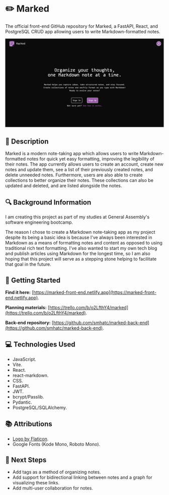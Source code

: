 # ✏️ Marked

The official front-end GitHub repository for Marked, a FastAPI, React, and PostgreSQL CRUD app allowing users to write Markdown-formatted notes.

<img src="/public/assets/images/completed-app-screenshot.png" alt="Screenshot of the Completed App">

## 📃 Description

Marked is a modern note-taking app which allows users to write Markdown-formatted notes for quick yet easy formatting, improving the legibility of their notes. The app currently allows users to create an account, create new notes and update them, see a list of their previously created notes, and delete unneeded notes. Furthermore, users are also able to create collections to better organize their notes. These collections can also be updated and deleted, and are listed alongside the notes.

## 🔍 Background Information

I am creating this project as part of my studies at General Assembly's software engineering bootcamp.

The reason I chose to create a Markdown note-taking app as my project despite its being a basic idea is because I've always been interested in Markdown as a means of formatting notes and content as opposed to using traditional rich text formatting. I've also wanted to start my own tech blog and publish articles using Markdown for the longest time, so I am also hoping that this project will serve as a stepping stone helping to facilitate that goal in the future.

## 🚀 Getting Started

**Find it here:** [https://marked-front-end.netlify.app](https://marked-front-end.netlify.app).

**Planning materials:** [https://trello.com/b/o2LfthY4/marked](https://trello.com/b/o2LfthY4/marked).

**Back-end repository:** [https://github.com/smhatc/marked-back-end](https://github.com/smhatc/marked-back-end).

## 💻 Technologies Used

-   JavaScript.
-   Vite.
-   React.
-   react-markdown.
-   CSS.
-   FastAPI.
-   JWT.
-   bcrypt/Passlib.
-   Pydantic.
-   PostgreSQL/SQLAlchemy.

## 📚 Attributions

-   [Logo by Flaticon](https://www.flaticon.com/free-icons/notepad).
-   Google Fonts (Kode Mono, Roboto Mono).

## 🤔 Next Steps

-   Add tags as a method of organizing notes.
-   Add support for bidirectional linking between notes and a graph for visualizing these links.
-   Add multi-user collaboration for notes.
